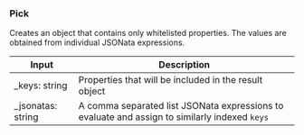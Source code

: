 ### Pick
Creates an object that contains only whitelisted properties. The values are obtained from individual JSONata expressions.

| Input | Description |
| --- | ---  |
| _keys: string | Properties that will be included in the result object |
| _jsonatas: string | A comma separated list JSONata expressions to evaluate and assign to similarly indexed `keys` |
